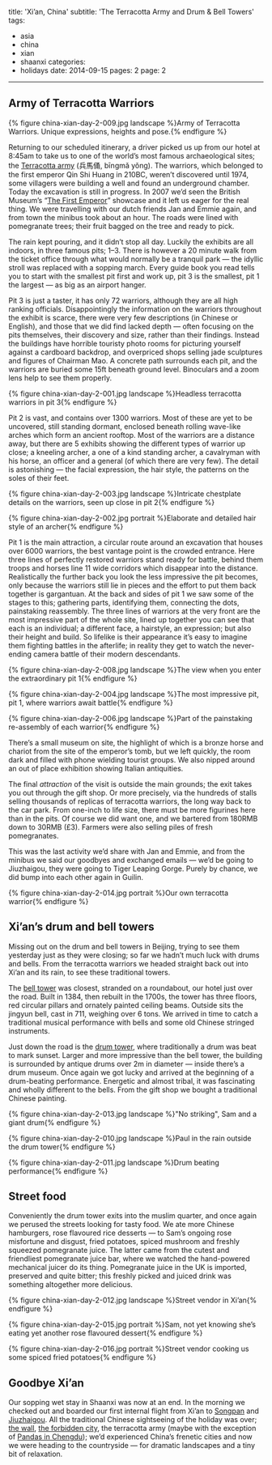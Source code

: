 title: 'Xi’an, China'
subtitle: 'The Terracotta Army and Drum & Bell Towers'
tags:
  - asia
  - china
  - xian
  - shaanxi
categories:
  - holidays
date: 2014-09-15
pages: 2
page: 2
---

## Army of Terracotta Warriors

{% figure china-xian-day-2-009.jpg landscape %}Army of Terracotta Warriors. Unique expressions, heights and pose.{% endfigure %}

Returning to our scheduled itinerary, a driver picked us up from our hotel at 8:45am to take us to one of the world’s most famous archaeological sites; the [Terracotta army](http://en.wikipedia.org/wiki/Terracotta_Army) (兵馬俑, bīngmǎ yǒng). The warriors, which belonged to the first emperor Qin Shi Huang in 210BC, weren’t discovered until 1974, some villagers were building a well and found an underground chamber. Today the excavation is still in progress. In 2007 we’d seen the British Museum’s “[The First Emperor](http://www.britishmuseum.org/whats_on/past_exhibitions/2007/archive_first_emperor.aspx)” showcase and it left us eager for the real thing. We were travelling with our dutch friends Jan and Emmie again, and from town the minibus took about an hour. The roads were lined with pomegranate trees; their fruit bagged on the tree and ready to pick.

The rain kept pouring, and it didn’t stop all day. Luckily the exhibits are all indoors, in three famous pits; 1–3. There is however a 20 minute walk from the ticket office through what would normally be a tranquil park — the idyllic stroll was replaced with a sopping march. Every guide book you read tells you to start with the smallest pit first and work up, pit 3 is the smallest, pit 1 the largest — as big as an airport hanger.

Pit 3 is just a taster, it has only 72 warriors, although they are all high ranking officials. Disappointingly the information on the warriors throughout the exhibit is scarce, there were very few descriptions (in Chinese or English), and those that we did find lacked depth — often focusing on the pits themselves, their discovery and size, rather than their findings. Instead the buildings have horrible touristy photo rooms for picturing yourself against a cardboard backdrop, and overpriced shops selling jade sculptures and figures of Chairman Mao. A concrete path surrounds each pit, and the warriors are buried some 15ft beneath ground level. Binoculars and a zoom lens help to see them properly.

{% figure china-xian-day-2-001.jpg landscape %}Headless terracotta warriors in pit 3{% endfigure %}

Pit 2 is vast, and contains over 1300 warriors. Most of these are yet to be uncovered, still standing dormant, enclosed beneath rolling wave-like arches which form an ancient rooftop. Most of the warriors are a distance away, but there are 5 exhibits showing the different types of warrior up close; a kneeling archer, a one of a kind standing archer, a cavalryman with his horse, an officer and a general (of which there are very few). The detail is astonishing — the facial expression, the hair style, the patterns on the soles of their feet.

{% figure china-xian-day-2-003.jpg landscape %}Intricate chestplate details on the warriors, seen up close in pit 2{% endfigure %}

{% figure china-xian-day-2-002.jpg portrait %}Elaborate and detailed hair style of an archer{% endfigure %}

Pit 1 is the main attraction, a circular route around an excavation that houses over 6000 warriors, the best vantage point is the crowded entrance. Here three lines of perfectly restored warriors stand ready for battle, behind them troops and horses line 11 wide corridors which disappear into the distance. Realistically the further back you look the less impressive the pit becomes, only because the warriors still lie in pieces and the effort to put them back together is gargantuan. At the back and sides of pit 1 we saw some of the stages to this; gathering parts, identifying them, connecting the dots, painstaking reassembly. The three lines of warriors at the very front are the most impressive part of the whole site, lined up together you can see that each is an individual; a different face, a hairstyle, an expression; but also their height and build. So lifelike is their appearance it’s easy to imagine them fighting battles in the afterlife; in reality they get to watch the never-ending camera battle of their modern descendants.

{% figure china-xian-day-2-008.jpg landscape %}The view when you enter the extraordinary pit 1{% endfigure %}

{% figure china-xian-day-2-004.jpg landscape %}The most impressive pit, pit 1, where warriors await battle{% endfigure %}

{% figure china-xian-day-2-006.jpg landscape %}Part of the painstaking re-assembly of each warrior{% endfigure %}

There’s a small museum on site, the highlight of which is a bronze horse and chariot from the site of the emperor’s tomb, but we left quickly, the room dark and filled with phone wielding tourist groups. We also nipped around an out of place exhibition showing Italian antiquities.

The final _attraction_ of the visit is outside the main grounds; the exit takes you out through the gift shop. Or more precisely, via the hundreds of stalls selling thousands of replicas of terracotta warriors, the long way back to the car park. From one-inch to life size, there must be more figurines here than in the pits. Of course we did want one, and we bartered from 180RMB down to 30RMB (£3). Farmers were also selling piles of fresh pomegranates.

This was the last activity we’d share with Jan and Emmie, and from the minibus we said our goodbyes and exchanged emails — we’d be going to Jiuzhaigou, they were going to Tiger Leaping Gorge. Purely by chance, we did bump into each other again in Guilin.

{% figure china-xian-day-2-014.jpg portrait %}Our own terracotta warrior{% endfigure %}

## Xi’an’s drum and bell towers

Missing out on the drum and bell towers in Beijing, trying to see them yesterday just as they were closing; so far we hadn’t much luck with drums and bells. From the terracotta warriors we headed straight back out into Xi’an and its rain, to see these traditional towers.

The [bell tower](http://en.wikipedia.org/wiki/Bell_Tower_of_Xi'an) was closest, stranded on a roundabout, our hotel just over the road. Built in 1384, then rebuilt in the 1700s, the tower has three floors, red circular pillars and ornately painted ceiling beams. Outside sits the jingyun bell, cast in 711, weighing over 6 tons.
We arrived in time to catch a traditional musical performance with bells and some old Chinese stringed instruments.

Just down the road is the [drum tower](http://en.wikipedia.org/wiki/Drum_Tower_of_Xi'an), where traditionally a drum was beat to mark sunset. Larger and more impressive than the bell tower, the building is surrounded by antique drums over 2m in diameter — inside there’s a drum museum. Once again we got lucky and arrived at the beginning of a drum-beating performance. Energetic and almost tribal, it was fascinating and wholly different to the bells. From the gift shop we bought a traditional Chinese painting.

{% figure china-xian-day-2-013.jpg landscape %}"No striking", Sam and a giant drum{% endfigure %}

{% figure china-xian-day-2-010.jpg landscape %}Paul in the rain outside the drum tower{% endfigure %}

{% figure china-xian-day-2-011.jpg landscape %}Drum beating performance{% endfigure %}

## Street food

Conveniently the drum tower exits into the muslim quarter, and once again we perused the streets looking for tasty food. We ate more Chinese hamburgers, rose flavoured rice desserts — to Sam’s ongoing rose misfortune and disgust, fried potatoes, spiced mushroom and freshly squeezed pomegranate juice. The latter came from the cutest and friendliest pomegranate juice bar, where we watched the hand-powered mechanical juicer do its thing. Pomegranate juice in the UK is imported, preserved and quite bitter; this freshly picked and juiced drink was something altogether more delicious.

{% figure china-xian-day-2-012.jpg landscape %}Street vendor in Xi’an{% endfigure %}

{% figure china-xian-day-2-015.jpg portrait %}Sam, not yet knowing she’s eating yet another rose flavoured dessert{% endfigure %}

{% figure china-xian-day-2-016.jpg portrait %}Street vendor cooking us some spiced fried potatoes{% endfigure %}

## Goodbye Xi’an

Our sopping wet stay in Shaanxi was now at an end. In the morning we checked out and boarded our first internal flight from Xi’an to [Songpan](/2014/09/songpan-china/) and [Jiuzhaigou](/2014/09/jiuzhaigou-huanglong-china/). All the traditional Chinese sightseeing of the holiday was over; [the wall](/2014/09/beijing-china/3/), [the forbidden city](/2014/09/beijing-china/2/), the terracotta army (maybe with the exception of [Pandas in Chengdu](/2014/09/chengdu-china/)); we’d experienced China’s frenetic cities and now we were heading to the countryside — for dramatic landscapes and a tiny bit of relaxation.
